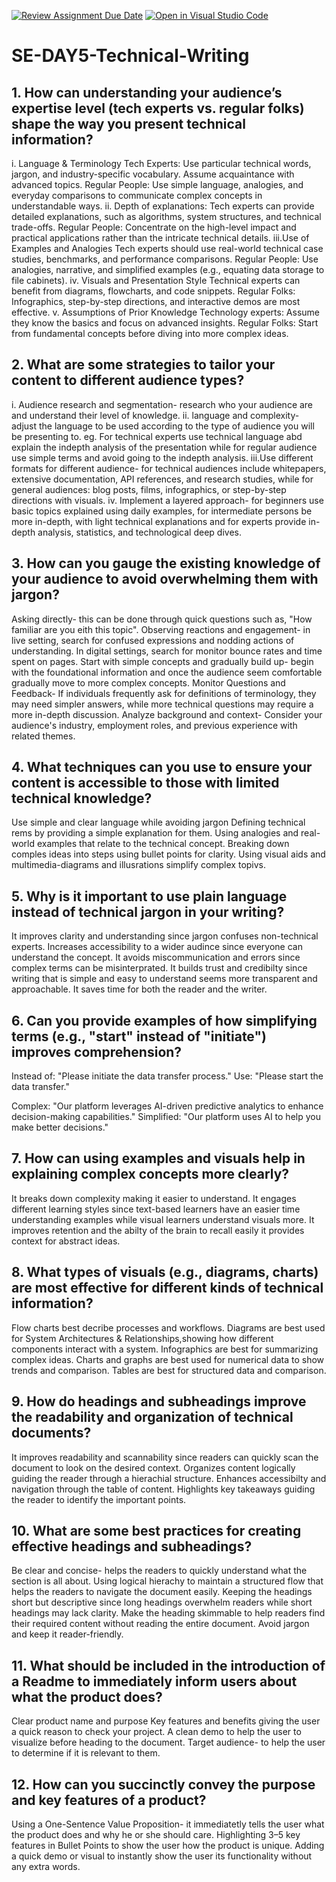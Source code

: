 [![Review Assignment Due Date](https://classroom.github.com/assets/deadline-readme-button-22041afd0340ce965d47ae6ef1cefeee28c7c493a6346c4f15d667ab976d596c.svg)](https://classroom.github.com/a/zsAR-pyY)
[![Open in Visual Studio Code](https://classroom.github.com/assets/open-in-vscode-2e0aaae1b6195c2367325f4f02e2d04e9abb55f0b24a779b69b11b9e10269abc.svg)](https://classroom.github.com/online_ide?assignment_repo_id=18474470&assignment_repo_type=AssignmentRepo)
# SE-DAY5-Technical-Writing
## 1. How can understanding your audience’s expertise level (tech experts vs. regular folks) shape the way you present technical information?
i. Language & Terminology
Tech Experts: Use particular technical words, jargon, and industry-specific vocabulary. Assume acquaintance with advanced topics.
Regular People: Use simple language, analogies, and everyday comparisons to communicate complex concepts in understandable ways.
ii. Depth of explanations:
Tech experts can provide detailed explanations, such as algorithms, system structures, and technical trade-offs.
Regular People: Concentrate on the high-level impact and practical applications rather than the intricate technical details.
 iii.Use of Examples and Analogies
Tech experts should use real-world technical case studies, benchmarks, and performance comparisons.
Regular People: Use analogies, narrative, and simplified examples (e.g., equating data storage to file cabinets).
 iv. Visuals and Presentation Style
Technical experts can benefit from diagrams, flowcharts, and code snippets.
Regular Folks: Infographics, step-by-step directions, and interactive demos are most effective.
v. Assumptions of Prior Knowledge
Technology experts: Assume they know the basics and focus on advanced insights.
Regular Folks: Start from fundamental concepts before diving into more complex ideas.

## 2. What are some strategies to tailor your content to different audience types?
i. Audience research and segmentation- research who your audience are and understand their level of knowledge.
ii. language and complexity- adjust the language to be used according to the type of audience you will be presenting to.
eg. For technical experts use technical language abd explain the indepth analysis of the presentation while for regular audience use simple terms and avoid going to the indepth analysis.
iii.Use different formats for different audience- for technical audiences include whitepapers, extensive documentation, API references, and research studies, while for general audiences: blog posts, films, infographics, or step-by-step directions with visuals.
iv. Implement a layered approach- for beginners use basic topics explained using daily examples, for intermediate persons be more in-depth, with light technical explanations and for experts provide in-depth analysis, statistics, and technological deep dives.

## 3. How can you gauge the existing knowledge of your audience to avoid overwhelming them with jargon?
Asking directly- this can be done through quick questions such as, "How familiar are you eith this topic".
Observing reactions and engagement- in live setting, search for confused expressions and nodding actions of understanding. In digital settings, search for monitor bounce rates and time spent on pages.
Start with simple concepts and gradually build up- begin with the foundational information and once the audience seem comfortable gradually move to more complex concepts.
Monitor Questions and Feedback- If individuals frequently ask for definitions of terminology, they may need simpler answers, while more technical questions may require a more in-depth discussion.
Analyze background and context- Consider your audience's industry, employment roles, and previous experience with related themes.

## 4. What techniques can you use to ensure your content is accessible to those with limited technical knowledge?
Use simple and clear language while avoiding jargon
Defining technical rems by providing a simple explanation for them.
Using analogies and real-world examples that relate to the technical concept.
Breaking down comples ideas into steps using bullet points for clarity.
Using visual aids and multimedia-diagrams and illusrations simplify complex topivs.

## 5. Why is it important to use plain language instead of technical jargon in your writing?
It improves clarity and understanding since jargon confuses non-technical experts.
Increases accessibility to a wider audince since everyone can understand the concept.
It avoids miscommunication and errors since complex terms can be misinterprated.
It builds trust and credibilty since writing that is simple and easy to understand seems more transparent and approachable.
It saves time for both the reader and the writer.


## 6. Can you provide examples of how simplifying terms (e.g., "start" instead of "initiate") improves comprehension?
Instead of: "Please initiate the data transfer process."
 Use: "Please start the data transfer."

 Complex:
"Our platform leverages AI-driven predictive analytics to enhance decision-making capabilities."
Simplified:
"Our platform uses AI to help you make better decisions."

## 7. How can using examples and visuals help in explaining complex concepts more clearly?
It breaks down complexity making it easier to understand.
It engages different learning styles since text-based learners have an easier time understanding examples while visual learners understand visuals more.
It improves retention and the abilty of the brain to recall easily
it provides context for abstract ideas.

## 8. What types of visuals (e.g., diagrams, charts) are most effective for different kinds of technical information?
Flow charts best decribe processes and workflows.
Diagrams are best used  for System Architectures & Relationships,showing how different components interact with a system.
Infographics are best for summarizing complex ideas.
Charts and graphs are best used for numerical data to show trends and comparison.
Tables are best for structured data and comparison.

## 9. How do headings and subheadings improve the readability and organization of technical documents?
It improves readability and scannability since readers can quickly scan the document to look on the desired context.
Organizes content logically guiding the reader through a hierachial structure.
Enhances accessibilty and navigation through the table of content.
Highlights key takeaways guiding the reader to identify the important points.

## 10. What are some best practices for creating effective headings and subheadings?
Be clear and concise- helps the readers to quickly understand what the section is all about.
Using logical hierachy to maintain a structured flow that helps the readers to navigate the document easily.
Keeping the headings short but descriptive since long headings overwhelm readers while short headings may lack clarity.
Make the heading skimmable to help readers find their required content without reading the entire document.
Avoid jargon and keep it reader-friendly.

## 11. What should be included in the introduction of a Readme to immediately inform users about what the product does?
Clear product name and purpose
Key features and benefits giving the user a quick reason to check your project.
A clean demo to help the user to visualize before heading to the document.
Target audience- to help the user to determine if it is relevant to them.

## 12. How can you succinctly convey the purpose and key features of a product?
Using a One-Sentence Value Proposition- it immediatetly tells the user what the product does and why he or she should care.
Highlighting 3–5 key features in Bullet Points to show the user how the product is unique.
Adding a quick demo or visual to instantly show the user its functionality without any extra words.


